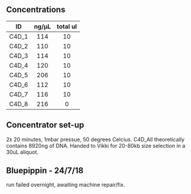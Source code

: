 ## Concentrations ##

|ID|ng/μL|total ul|
|:-----:|:-----:|:-----:|
|C4D_1|114|10|
|C4D_2|110|10|
|C4D_3|114|10|
|C4D_4|120|10|
|C4D_5|206|10|
|C4D_6|112|10|
|C4D_7|116|10|
|C4D_8|216|0|

## Concentrator set-up ##

2x 20 minutes, 1mbar pressue, 50 degrees Celcius. C4D_All theoretically contains 8920ng of DNA. Handed to Vikki for 20-80kb size selection in a 30uL aliquot.

## Bluepippin - 24/7/18

run failed overnight, awaiting machine repair/fix.